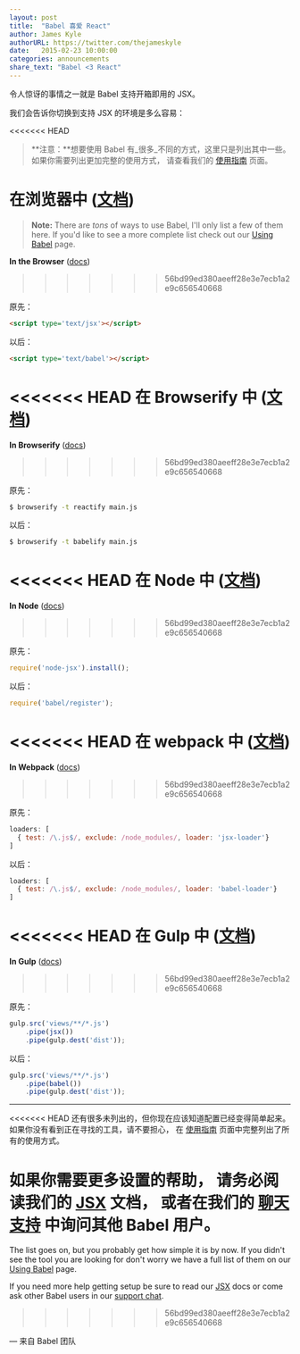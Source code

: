 ```yaml
---
layout: post
title:  "Babel 喜爱 React"
author: James Kyle
authorURL: https://twitter.com/thejameskyle
date:   2015-02-23 10:00:00
categories: announcements
share_text: "Babel <3 React"
---
```


令人惊讶的事情之一就是 Babel
支持开箱即用的 JSX。

<!--truncate-->

我们会告诉你切换到支持 JSX 的环境是多么容易：

<<<<<<< HEAD
> **注意：**想要使用 Babel 有_很多_不同的方式，这里只是列出其中一些。
> 如果你需要列出更加完整的使用方式，
> 请查看我们的 [使用指南](/docs/en/usage)<!--/docs/using-babel/--> 页面。

**在浏览器中** ([文档](/setup#installation)<!--/docs/usage/browser/-->)
=======
> **Note:** There are _tons_ of ways to use Babel, I'll only list a few of them
> here. If you'd like to see a more complete list check out our
> [Using Babel](/setup) page.

**In the Browser** ([docs](/setup#browser/))
>>>>>>> 56bd99ed380aeeff28e3e7ecb1a2e9c656540668

原先：

```html
<script type='text/jsx'></script>
```

以后：

```html
<script type='text/babel'></script>
```

<<<<<<< HEAD
**在 Browserify 中** ([文档](/setup#installation)<!--/docs/using-babel/#browserify-->)
=======
**In Browserify** ([docs](/setup#browserify))
>>>>>>> 56bd99ed380aeeff28e3e7ecb1a2e9c656540668

原先：

```sh title="Shell"
$ browserify -t reactify main.js
```

以后：

```sh title="Shell"
$ browserify -t babelify main.js
```

<<<<<<< HEAD
**在 Node 中** ([文档](/setup#installation)<!--/docs/usage/require/-->)
=======
**In Node** ([docs](/setup#require/))
>>>>>>> 56bd99ed380aeeff28e3e7ecb1a2e9c656540668

原先：

```js title="JavaScript"
require('node-jsx').install();
```

以后：

```js title="JavaScript"
require('babel/register');
````

<<<<<<< HEAD
**在 webpack 中** ([文档](/setup#installation)<!--/docs/using-babel/#webpack-->)
=======
**In Webpack** ([docs](/setup#webpack))
>>>>>>> 56bd99ed380aeeff28e3e7ecb1a2e9c656540668

原先：

```js title="JavaScript"
loaders: [
  { test: /\.js$/, exclude: /node_modules/, loader: 'jsx-loader'}
]
```

以后：

```js title="JavaScript"
loaders: [
  { test: /\.js$/, exclude: /node_modules/, loader: 'babel-loader'}
]
```

<<<<<<< HEAD
**在 Gulp 中** ([文档](/setup#installation)<!--/docs/using-babel/#gulp-->)
=======
**In Gulp** ([docs](/setup#gulp))
>>>>>>> 56bd99ed380aeeff28e3e7ecb1a2e9c656540668

原先：

```js title="JavaScript"
gulp.src('views/**/*.js')
    .pipe(jsx())
    .pipe(gulp.dest('dist'));
```

以后：

```js title="JavaScript"
gulp.src('views/**/*.js')
    .pipe(babel())
    .pipe(gulp.dest('dist'));
```

---

<<<<<<< HEAD
还有很多未列出的，但你现在应该知道配置已经变得简单起来。
如果你没有看到正在寻找的工具，请不要担心，
在 [使用指南](/docs/en/usage)<!--/docs/using-babel/--> 页面中完整列出了所有的使用方式。

如果你需要更多设置的帮助，
请务必阅读我们的 [JSX](/docs/usage/jsx/)<!----> 文档，
或者在我们的 [聊天支持](https://gitter.im/babel/babel) 中询问其他 Babel 用户。
=======
The list goes on, but you probably get how simple it is by now. If you didn't
see the tool you are looking for don't worry we have a full list of them on our
[Using Babel](/setup) page.

If you need more help getting setup be sure to read our [JSX](/setup#jsx/)
docs or come ask other Babel users in our
[support chat](https://gitter.im/babel/babel).
>>>>>>> 56bd99ed380aeeff28e3e7ecb1a2e9c656540668

<p class="text-right">— 来自 Babel 团队</p>
